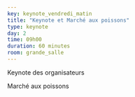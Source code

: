 ```yaml
---
key: keynote_vendredi_matin
title: "Keynote et Marché aux poissons"
type: keynote
day: 2
time: 09h00
duration: 60 minutes
room: grande_salle
---
```


Keynote des organisateurs

Marché aux poissons